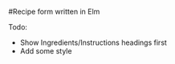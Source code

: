 #Recipe form written in Elm

Todo: 
  - Show Ingredients/Instructions headings first
  - Add some style
